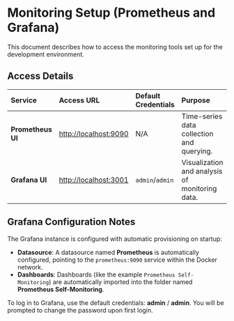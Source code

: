 # Monitoring Setup (Prometheus and Grafana)

This document describes how to access the monitoring tools set up for the development environment.

## Access Details

| Service | Access URL | Default Credentials | Purpose |
| :--- | :--- | :--- | :--- |
| **Prometheus UI** | [http://localhost:9090](http://localhost:9090) | N/A | Time-series data collection and querying. |
| **Grafana UI** | [http://localhost:3001](http://localhost:3001) | `admin`/`admin` | Visualization and analysis of monitoring data. |

## Grafana Configuration Notes

The Grafana instance is configured with automatic provisioning on startup:

* **Datasource**: A datasource named **Prometheus** is automatically configured, pointing to the `prometheus:9090` service within the Docker network.
* **Dashboards**: Dashboards (like the example `Prometheus Self-Monitoring`) are automatically imported into the folder named **Prometheus Self-Monitoring**.

To log in to Grafana, use the default credentials: **admin** / **admin**. You will be prompted to change the password upon first login.
